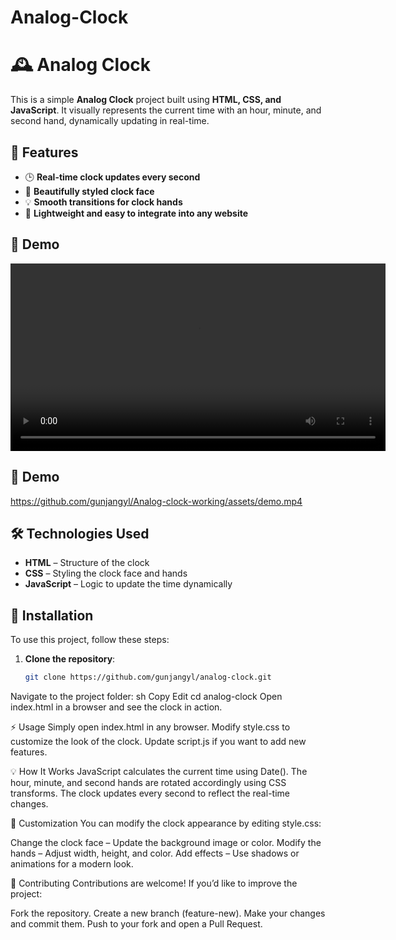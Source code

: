 # Analog-Clock

# 🕰️ Analog Clock

This is a simple **Analog Clock** project built using **HTML, CSS, and JavaScript**. It visually represents the current time with an hour, minute, and second hand, dynamically updating in real-time.

## 🚀 Features

- 🕒 **Real-time clock updates every second**
- 🎨 **Beautifully styled clock face**
- 💡 **Smooth transitions for clock hands**
- 🔧 **Lightweight and easy to integrate into any website**

## 🎥 Demo

<video src="Analog-clock-working.mp4" controls width="600"></video>

## 🎥 Demo

https://github.com/gunjangyl/Analog-clock-working/assets/demo.mp4


## 🛠️ Technologies Used

- **HTML** – Structure of the clock
- **CSS** – Styling the clock face and hands
- **JavaScript** – Logic to update the time dynamically

## 📂 Installation

To use this project, follow these steps:

1. **Clone the repository**:
   ```sh
   git clone https://github.com/gunjangyl/analog-clock.git
Navigate to the project folder:
sh
Copy
Edit
cd analog-clock
Open index.html in a browser and see the clock in action.

⚡ Usage
Simply open index.html in any browser.
Modify style.css to customize the look of the clock.
Update script.js if you want to add new features.

💡 How It Works
JavaScript calculates the current time using Date().
The hour, minute, and second hands are rotated accordingly using CSS transforms.
The clock updates every second to reflect the real-time changes.

🎨 Customization
You can modify the clock appearance by editing style.css:

Change the clock face – Update the background image or color.
Modify the hands – Adjust width, height, and color.
Add effects – Use shadows or animations for a modern look.

🤝 Contributing
Contributions are welcome! If you’d like to improve the project:

Fork the repository.
Create a new branch (feature-new).
Make your changes and commit them.
Push to your fork and open a Pull Request.
